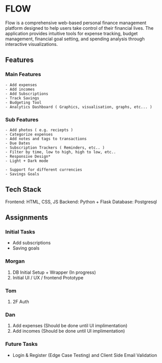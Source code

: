 # FLOW
Flow is a comprehensive web-based personal finance management platform designed to help users take control of their financial lives. The application provides intuitive tools for expense tracking, budget management, financial goal setting, and spending analysis through interactive visualizations.

## Features

### Main Features
    - Add expenses
    - Add incomes
    - Add Subscriptions
    - Track Savings
    - Budgeting Tool
    - Analytics Dashboard ( Graphics, visualisation, graphs, etc... ) 

### Sub Features
    - Add photos ( e.g. reciepts ) 
    - Categorize expenses
    - Add notes and tags to transactions
    - Due Dates
    - Subscription Trackers ( Reminders, etc.. )
    - Filter by time, low to high, high to low, etc.. 
    - Responsive Design*
    - Light + Dark mode

    - Support for different currencies
    - Savings Goals

## Tech Stack
Frontend: HTML, CSS, JS
Backend: Python + Flask
Database: Postgresql 

## Assignments

### Initial Tasks

- Add subscriptions
- Saving goals


### Morgan 
1. DB Initial Setup + Wrapper (In progress)
2. Initial UI / UX / frontend Prototype
### Tom
1. 2F Auth
### Dan
1. Add expenses (Should be done until UI implimentation)
2. Add incomes (Should be done until UI implimentation)


### Future Tasks
 - Login & Register (Edge Case Testing) and Client Side Email Validation